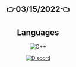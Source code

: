 <h2 align="center">
<p align="center">
  
👉03/15/2022👈

<h2 align="center">Languages</h2>
<p align="center">
  <img alt="C++" src="https://img.shields.io/badge/-C++-090909?style=for-the-badge&logo=C%2b%2b&logoColor=6296CC"></a> 
</p>

<p align="center">
    <a href="https://discord.com/users/705709067037048863">
   <img alt="Discord" src="https://img.shields.io/badge/Discord-blck%20man%234482-7289DA?style=for-the-badge&logo=discord&logoColor=7289DA&logoWidth=10&labelColor=000'"></a>  
  
</h2>
